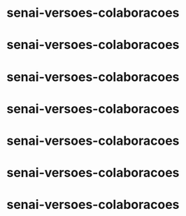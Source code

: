 # senai-versoes-colaboracoes
# senai-versoes-colaboracoes
# senai-versoes-colaboracoes
# senai-versoes-colaboracoes
# senai-versoes-colaboracoes
# senai-versoes-colaboracoes
# senai-versoes-colaboracoes
